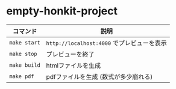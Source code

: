 # empty-honkit-project

| コマンド | 説明 |
| ------- | --- |
| `make start` | `http://localhost:4000` でプレビューを表示 |
| `make stop` | プレビューを終了 |
| `make build` | htmlファイルを生成 |
| `make pdf` | pdfファイルを生成 (数式が多少崩れる) |

